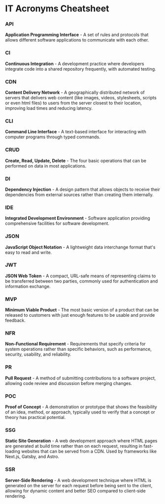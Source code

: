 # IT Acronyms Cheatsheet

### API

**Application Programming Interface** - A set of rules and protocols that allows different software applications to communicate with each other.

### CI

**Continuous Integration** - A development practice where developers integrate code into a shared repository frequently, with automated testing.

### CDN

**Content Delivery Network** - A geographically distributed network of servers that delivers web content (like images, videos, stylesheets, scripts or even html files) to users from the server closest to their location, improving load times and reducing latency.

### CLI

**Command Line Interface** - A text-based interface for interacting with computer programs through typed commands.

### CRUD

**Create, Read, Update, Delete** - The four basic operations that can be performed on data in most applications.

### DI

**Dependency Injection** - A design pattern that allows objects to receive their dependencies from external sources rather than creating them internally.

### IDE

**Integrated Development Environment** - Software application providing comprehensive facilities for software development.

### JSON

**JavaScript Object Notation** - A lightweight data interchange format that's easy to read and write.

### JWT

**JSON Web Token** - A compact, URL-safe means of representing claims to be transferred between two parties, commonly used for authentication and information exchange.

### MVP

**Minimum Viable Product** - The most basic version of a product that can be released to customers with just enough features to be usable and provide feedback.

### NFR

**Non-Functional Requirement** - Requirements that specify criteria for system operations rather than specific behaviors, such as performance, security, usability, and reliability.

### PR

**Pull Request** - A method of submitting contributions to a software project, allowing code review and discussion before merging changes.

### POC

**Proof of Concept** - A demonstration or prototype that shows the feasibility of an idea, method, or approach, typically used to verify that a concept or theory has practical potential.

### SSG

**Static Site Generation** - A web development approach where HTML pages are generated at build time rather than on each request, resulting in fast-loading websites that can be served from a CDN. Used by frameworks like Next.js, Gatsby, and Astro.

### SSR

**Server-Side Rendering** - A web development technique where HTML is generated on the server for each request before being sent to the client, allowing for dynamic content and better SEO compared to client-side rendering.
